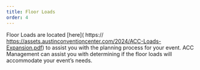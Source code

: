 ```yaml
---
title: Floor Loads
order: 4
---
```


Floor Loads are located [here]( https:// https://assets.austinconventioncenter.com/2024/ACC-Loads-Expansion.pdf) to assist you with the planning process for your event. ACC Management can assist you with determining if the floor loads will accommodate your event’s needs.
